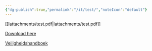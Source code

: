 ```yaml
---
{"dg-publish":true,"permalink":"/it/test/","noteIcon":"default"}
---
```


[[Iattachments/test.pdf\|Iattachments/test.pdf]]

[Download here](https://bollegraaf.topdesk.net/tas/public/dispatcherpublicservlet/S67MQQ2BK8IVO98C7EK32TB9MD9GPXLFP79ZSLFDNGQUH/QHSE-FRM-010%20Reporting%20%28near%29%20accidents%20-%20UK.docx)

[Veiligheidshandboek](https://bollegraaf.topdesk.net)